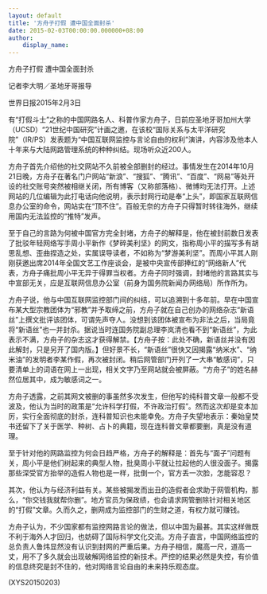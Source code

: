 ```yaml
---
layout: default
title: '方舟子打假 遭中国全面封杀'
date: 2015-02-03T00:00:00.000000+08:00
author:
    display_name: 
---
```


方舟子打假 遭中国全面封杀

记者李大明／圣地牙哥报导

世界日报2015年2月3日

有“打假斗士”之称的中国网路名人、科普作家方舟子，日前应圣地牙哥加州大学（UCSD）“21世纪中国研究”计画之邀，在该校“国际关系与太平洋研究院”（IR/PS）发表题为“中国互联网监控与言论自由的权利”演讲，内容涉及他本人十年来与大陆网路管理系统的种种纠结。现场听众近200人。

方舟子首先介绍他的社交网站不久前被全部删封的经过。事情发生在2014年10月21日晚，方舟子在著名门户网站“新浪”、“搜狐”、“腾讯”、“百度”、“网易”等处开设的社交账号突然被相继关闭，所有博客（又称部落格）、微博均无法打开。上述网站的几位编辑为此打电话向他说明，表示封网行动是奉“上头”，即国家互联网信息办公室的命令，网站实在“顶不住”。百般无奈的方舟子只得暂时转往海外，继续用国内无法监控的“推特”发声。

至于自己的言路为何被中国官方完全封堵，方舟子的解释是，他在被封前数日发表了批驳年轻网络写手周小平新作《梦碎美利坚》的网文，指称周小平的描写多有胡思乱想、歪曲捏造之处，实属误导读者，不如称为“梦游美利坚”。而周小平其人刚刚获邀出席2014年全国文艺工作座谈会，是被中央宣传部捧红的“网络新人”代表，方舟子痛批周小平无异于得罪当权者。方舟子同时强调，封堵他的言路其实与中宣部无关，应是互联网信息办公室（前身为国务院新闻办网络局）所作所为。

方舟子说，他与中国互联网监控部门间的纠结，可以追溯到十多年前。早在中国宣布某大型宗教团体为“邪教”并予取缔之前，方舟子就在自己创办的网络杂志“新语丝”上撰文批评该团体，可谓先声夺人。没想到该团体被宣布为非法之后，当局竟将“新语丝”也一并封杀。据说当时连国务院副总理李岚清也看不到“新语丝”，为此表示不满，方舟子的杂志这才获得解禁。【方舟子按：此处不确，新语丝并没有因此解封，只是另开了国内版。】但好景不长，“新语丝”很快又因揭露“纳米水”、“纳米油”的发明者李某作假，再次被封闭。稍后网管部门开列了一大串“敏感词”，只要清单上的词语在网上一出现，相关文字乃至网站就会被屏蔽。“方舟子”的姓名赫然位居其中，成为敏感词之一。

方舟子透露，之前其网文被删的事虽然多次发生，但他写的纯科普文章一般都不受波及，他认为当时的政策是“允许科学打假，不许政治打假”。然而这次却是变本加厉，实行全面彻底的封杀，连科普知识也未能幸免。方舟子失望地表示：秦始皇焚书还留下了关于医学、种树、占卜的典籍，现在连科普文章都要删，真是没有道理。

至于针对他的网路监控为何会日趋严格，方舟子的解释是：首先与“面子”问题有关，周小平是他们树起来的典型人物，批臭周小平就让拉起他的人很没面子。揭露那些深受官方抬举的造假人物也是一样，批倒一个，官方丢一次脸，怎能容忍？

其次，他认为与经济利益有关。某些被揭发而出丑的造假者会求助于网管机构，那么，“你交钱我就帮你删”。地方官员为保政绩，也会请求网管删除针对相关地区的“打假”文章。久而久之，删网成为监控部门的生财之道，有权力就可赚钱。

方舟子认为，不少国家都有监控网路言论的做法，但以中国为最甚。其实这样做既不利于海外人才回归，也妨碍了国际科学文化交流。方舟子直言，中国网络监控的总负责人鲁炜显然没有认识到封网的严重后果。方舟子相信，魔高一尺，道高一丈，用不了多久就会出现破解网络监控的新技术。严控的结果必然是失控，有价值的信息终究是封不住的，他对网络言论自由的未来持乐观态度。

(XYS20150203)


